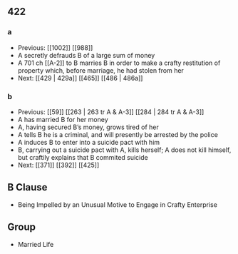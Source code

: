 ## 422
### a
- Previous: [[1002]] [[988]] 
- A secretly defrauds B of a large sum of money
- A 701 ch [[A-2]] to B marries B in order to make a crafty restitution of property which, before marriage, he had stolen from her
- Next: [[429 | 429a]] [[465]] [[486 | 486a]] 

### b
- Previous: [[59]] [[263 | 263 tr A &amp; A-3]] [[284 | 284 tr A &amp; A-3]] 
- A has married B for her money
- A, having secured B’s money, grows tired of her
- A tells B he is a criminal, and will presently be arrested by the police
- A induces B to enter into a suicide pact with him
- B, carrying out a suicide pact with A, kills herself; A does not kill himself, but craftily explains that B commited suicide
- Next: [[371]] [[392]] [[425]] 

## B Clause
- Being Impelled by an Unusual Motive to Engage in Crafty Enterprise

## Group
- Married Life

